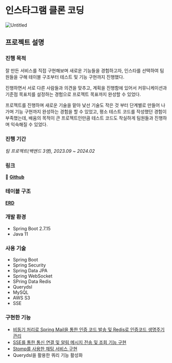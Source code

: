 # 인스타그램 클론 코딩

![Untitled](https://github.com/Instagram-clone-project-team/Instagram-clone/assets/112863029/a480a013-9599-4da3-939e-3da0f9f92b15)

## 프로젝트 설명

### 진행 목적

잘 만든 서비스를 직접 구현해보며 새로운 기능들을 경험하고자, 인스타를 선택하여 팀원들을 구해 테이블 구조부터 테스트 및 기능 구현까지 진행했다. 

진행하면서 서로 다른 사람들과 의견을 맞추고, 계획을 진행함에 있어서 커뮤니케이션과 기준점 목표치를 설정하는 경험으로 프로젝트 목표까지 완성할 수 있었다.

프로젝트를 진행하며 새로운 기술을 맡아 낯선 기술도 작은 것 부터 단계별로 만들어 나가며 기능 구현까지 완성하는 경험을 할 수 있었고, 평소 테스트 코드를 작성했던 경험이 부족했는데, 배움의 목적이 큰 프로젝트인만큼 테스트 코드도 착실하게 팀원들과 진행하며 익숙해질 수 있었다.

### 진행 기간

*팀 프로젝트(백엔드 3명), 2023.09 ~ 2024.02*

### 링크

📎 **[Github](https://github.com/Instagram-clone-project-team/Instagram-clone)**

### 테이블 구조

**[ERD](https://dbdiagram.io/d/64f9628602bd1c4a5e1f6fe4)**

### 개발 환경

- Spring Boot 2.7.15
- Java 11

### 사용 기술
- Spring Boot
- Spring Security
- Spring Data JPA
- Spring WebSocket
- SPring Data Redis
- Querydsl
- MySQL
- AWS S3
- SSE

### 구현한 기능

- [비동기 처리로 Spring Mail을 통한 인증 코드 발송 및 Redis로  인증코드 생명주기 관리](이메일인증/이메일인증.md)
- [SSE를 통한 통신 연결 및 알림 메시지 전송 및 조회 기능 구현](알림기능/통신방법.md)
- [Stomp를 사용한 채팅 서비스 구현](채팅기능/기술채택.md)
- Querydsl을 활용한 쿼리 기능 활성화

